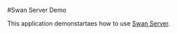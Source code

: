 #Swan Server Demo

This application demonstartaes how to use [Swan Server](https://github.com/kleelof/swan-server).

